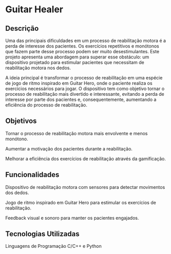 # Guitar Healer

## Descrição
Uma das principais dificuldades em um processo de reabilitação motora é a perda de interesse dos pacientes. Os exercícios repetitivos e monótonos que fazem parte desse processo podem ser muito desestimulantes. Este projeto apresenta uma abordagem para superar esse obstáculo: um dispositivo projetado para estimular pacientes que necessitam de reabilitação motora nos dedos.

A ideia principal é transformar o processo de reabilitação em uma espécie de jogo de ritmo inspirado em Guitar Hero, onde o paciente realiza os exercícios necessários para jogar. O dispositivo tem como objetivo tornar o processo de reabilitação mais divertido e interessante, evitando a perda de interesse por parte dos pacientes e, consequentemente, aumentando a eficiência do processo de reabilitação.

## Objetivos
Tornar o processo de reabilitação motora mais envolvente e menos monótono.

Aumentar a motivação dos pacientes durante a reabilitação.

Melhorar a eficiência dos exercícios de reabilitação através da gamificação.

## Funcionalidades
Dispositivo de reabilitação motora com sensores para detectar movimentos dos dedos.

Jogo de ritmo inspirado em Guitar Hero para estimular os exercícios de reabilitação.

Feedback visual e sonoro para manter os pacientes engajados.

## Tecnologias Utilizadas
Linguagens de Programação C/C++ e Python
